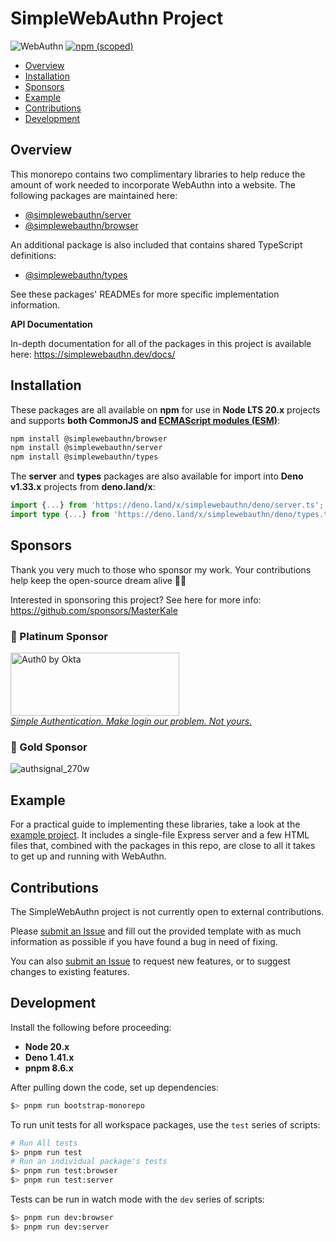 # SimpleWebAuthn Project <!-- omit in toc -->

![WebAuthn](https://img.shields.io/badge/WebAuthn-Simplified-blueviolet?style=for-the-badge&logo=WebAuthn)
[![npm (scoped)](https://img.shields.io/npm/v/@simplewebauthn/server?style=for-the-badge&logo=npm)](https://www.npmjs.com/search?q=simplewebauthn)

- [Overview](#overview)
- [Installation](#installation)
- [Sponsors](#sponsors)
- [Example](#example)
- [Contributions](#contributions)
- [Development](#development)

## Overview

This monorepo contains two complimentary libraries to help reduce the amount of work needed to
incorporate WebAuthn into a website. The following packages are maintained here:

- [@simplewebauthn/server](https://github.com/MasterKale/SimpleWebAuthn/tree/master/packages/server)
- [@simplewebauthn/browser](https://github.com/MasterKale/SimpleWebAuthn/tree/master/packages/browser)

An additional package is also included that contains shared TypeScript definitions:

- [@simplewebauthn/types](https://github.com/MasterKale/SimpleWebAuthn/tree/master/packages/types/)

See these packages' READMEs for more specific implementation information.

**API Documentation**

In-depth documentation for all of the packages in this project is available here:
https://simplewebauthn.dev/docs/

## Installation

These packages are all available on **npm** for use in **Node LTS 20.x** projects and supports
**both CommonJS and [ECMAScript modules (ESM)](https://nodejs.org/api/esm.html#enabling)**:

```sh
npm install @simplewebauthn/browser
npm install @simplewebauthn/server
npm install @simplewebauthn/types
```

The **server** and **types** packages are also available for import into **Deno v1.33.x** projects
from **deno.land/x**:

```ts
import {...} from 'https://deno.land/x/simplewebauthn/deno/server.ts';
import type {...} from 'https://deno.land/x/simplewebauthn/deno/types.ts';
```

## Sponsors

Thank you very much to those who sponsor my work. Your contributions help keep the open-source
dream alive 🙇‍♂️

Interested in sponsoring this project? See here for more info:
https://github.com/sponsors/MasterKale

### 🌟 Platinum Sponsor

<p class="sponsor-logo">
  <img src="https://github.com/user-attachments/assets/82bd296f-81c9-455f-b561-29119bd941c3" width="270" height="101" alt="Auth0 by Okta" />
  <br />
  <a href="https://a0.to/signup/simplewebauthn"><em>Simple Authentication. Make login our problem. Not yours.</em></a>
</p>

### 🏅 Gold Sponsor

![authsignal_270w](https://github.com/user-attachments/assets/475e8759-bb1a-4614-b3f9-b38002b11f34)

## Example

For a practical guide to implementing these libraries, take a look at the
[example project](https://github.com/MasterKale/SimpleWebAuthn/tree/master/example). It includes a
single-file Express server and a few HTML files that, combined with the packages in this repo, are
close to all it takes to get up and running with WebAuthn.

## Contributions

The SimpleWebAuthn project is not currently open to external contributions.

Please [submit an Issue](https://github.com/MasterKale/SimpleWebAuthn/issues/new/choose) and fill
out the provided template with as much information as possible if you have found a bug in need of
fixing.

You can also [submit an Issue](https://github.com/MasterKale/SimpleWebAuthn/issues/new/choose) to
request new features, or to suggest changes to existing features.

## Development

Install the following before proceeding:

- **Node 20.x**
- **Deno 1.41.x**
- **pnpm 8.6.x**

After pulling down the code, set up dependencies:

```sh
$> pnpm run bootstrap-monorepo
```

To run unit tests for all workspace packages, use the `test` series of scripts:

```sh
# Run All tests
$> pnpm run test
# Run an individual package's tests
$> pnpm run test:browser
$> pnpm run test:server
```

Tests can be run in watch mode with the `dev` series of scripts:

```sh
$> pnpm run dev:browser
$> pnpm run dev:server
```
